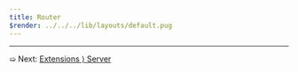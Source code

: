 ```yaml
---
title: Router
$render: ../../../lib/layouts/default.pug
---
```


---

➯ Next: [Extensions &rangle; Server](./docs/extensions/server)
